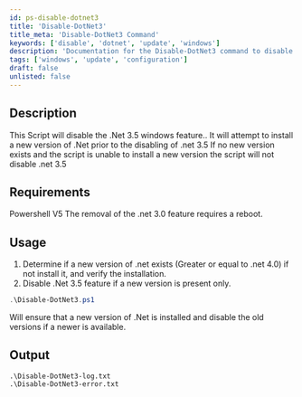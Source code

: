 ```yaml
---
id: ps-disable-dotnet3
title: 'Disable-DotNet3'
title_meta: 'Disable-DotNet3 Command'
keywords: ['disable', 'dotnet', 'update', 'windows']
description: 'Documentation for the Disable-DotNet3 command to disable the .Net 3.5 Windows feature after ensuring a newer version is installed.'
tags: ['windows', 'update', 'configuration']
draft: false
unlisted: false
---
```

## Description
This Script will disable the .Net 3.5 windows feature..
It will attempt to install a new version of .Net prior to the disabling of .net 3.5
If no new version exists and the script is unable to install a new version the script will not disable .net 3.5

## Requirements
Powershell V5
The removal of the .net 3.0 feature requires a reboot.

## Usage
1. Determine if a new version of .net exists (Greater or equal to .net 4.0) if not install it, and verify the installation.
2. Disable .Net 3.5 feature if a new version is present only.



```powershell
.\Disable-DotNet3.ps1
```
Will ensure that a new version of .Net is installed and disable the old versions if a newer is available.

## Output

    .\Disable-DotNet3-log.txt
    .\Disable-DotNet3-error.txt
